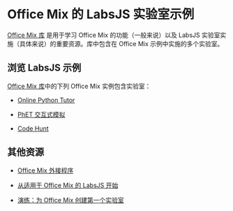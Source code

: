 
# Office Mix 的 LabsJS 实验室示例



[Office Mix 库](https://mix.office.com/Gallery) 是用于学习 Office Mix 的功能（一般来说）以及 LabsJS 实验室实施（具体来说）的重要资源。库中包含在 Office Mix 示例中实施的多个实验室。

## 浏览 LabsJS 示例

[Office Mix 库](https://mix.office.com/Gallery)中的下列 Office Mix 实例包含实验室：


- [Online Python Tutor](https://mix.office.com/watch/1tkuqw9i7m4jr)
    
- [PhET 交互式模拟](https://mix.office.com/watch/obibkt80fj52)
    
- [Code Hunt](https://mix.office.com/watch/q4tnp5au9mbo)
    

## 其他资源



- [Office Mix 外接程序](../../powerpoint/office-mix/office-mix-add-ins.md)
    
- [从适用于 Office Mix 的 LabsJS 开始](../../powerpoint/office-mix/get-started-with-labsjs-for-office-mix.md)
    
- [演练：为 Office Mix 创建第一个实验室](../../powerpoint/office-mix/creating-your-first-lab-for-office-mix.md)
    
